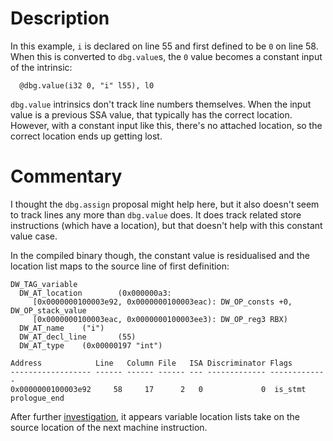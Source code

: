 # Description

In this example, `i` is declared on line 55 and first defined to be `0` on line
58. When this is converted to `dbg.value`s, the `0` value becomes a constant
input of the intrinsic:

```
  @dbg.value(i32 0, "i" l55), l0
```

`dbg.value` intrinsics don't track line numbers themselves. When the input value
is a previous SSA value, that typically has the correct location. However, with
a constant input like this, there's no attached location, so the correct
location ends up getting lost.

# Commentary

I thought the `dbg.assign` proposal might help here, but it also doesn't seem to
track lines any more than `dbg.value` does. It does track related store
instructions (which have a location), but that doesn't help with this constant
value case.

In the compiled binary though, the constant value is residualised and the
location list maps to the source line of first definition:

```
DW_TAG_variable
  DW_AT_location        (0x000000a3:
     [0x0000000100003e92, 0x0000000100003eac): DW_OP_consts +0, DW_OP_stack_value
     [0x0000000100003eac, 0x0000000100003ee3): DW_OP_reg3 RBX)
  DW_AT_name    ("i")
  DW_AT_decl_line       (55)
  DW_AT_type    (0x00000197 "int")
```

```
Address            Line   Column File   ISA Discriminator Flags
------------------ ------ ------ ------ --- ------------- -------------
0x0000000100003e92     58     17      2   0             0  is_stmt prologue_end
```

After further [investigation][notes], it appears variable location lists take
on the source location of the next machine instruction.

[notes]: https://www.notion.so/LLVM-87d86c5c9a114bbdb4b2d40a851745d8#16b475b6c5b4402dbf7ea8ad68344165
